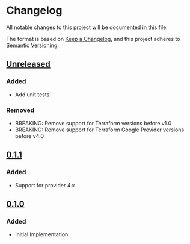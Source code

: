 # Changelog

All notable changes to this project will be documented in this file.

The format is based on [Keep a Changelog](https://keepachangelog.com/en/1.0.0/),
and this project adheres to [Semantic Versioning](https://semver.org/spec/v2.0.0.html).

## [Unreleased]

### Added

- Add unit tests

### Removed

- BREAKING: Remove support for Terraform versions before v1.0
- BREAKING: Remove support for Terraform Google Provider versions before v4.0

## [0.1.1]

### Added

- Support for provider 4.x

## [0.1.0]

### Added

- Initial Implementation

<!-- markdown-link-check-disable -->

[unreleased]: https://github.com/mineiros-io/terraform-google-bigquery-dataset/compare/v0.1.1...HEAD
[0.1.1]: https://github.com/mineiros-io/terraform-google-bigquery-dataset/compare/v0.1.0...v0.1.1
[0.1.0]: https://github.com/mineiros-io/terraform-google-bigquery-dataset/releases/tag/v0.1.0

<!-- markdown-link-check-disabled -->
